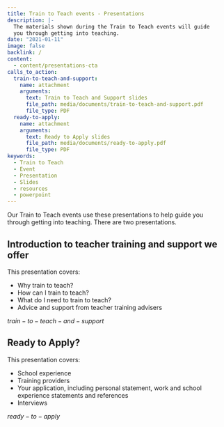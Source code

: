 ```yaml
---
title: Train to Teach events - Presentations
description: |-
  The materials shown during the Train to Teach events will guide
  you through getting into teaching.
date: "2021-01-11"
image: false
backlink: /
content:
  - content/presentations-cta
calls_to_action:
  train-to-teach-and-support:
    name: attachment
    arguments:
      text: Train to Teach and Support slides
      file_path: media/documents/train-to-teach-and-support.pdf
      file_type: PDF
  ready-to-apply:
    name: attachment
    arguments:
      text: Ready to Apply slides
      file_path: media/documents/ready-to-apply.pdf
      file_type: PDF
keywords:
  - Train to Teach
  - Event
  - Presentation
  - Slides
  - resources
  - powerpoint
---
```


Our Train to Teach events use these presentations to help guide you through 
getting into teaching. There are two presentations.

## Introduction to teacher training and support we offer

This presentation covers:

- Why train to teach?
- How can I train to teach?
- What do I need to train to teach?
- Advice and support from teacher training advisers

$train-to-teach-and-support$

## Ready to Apply?

This presentation covers:

- School experience
- Training providers
- Your application, including personal statement, work and school experience statements and references
- Interviews

$ready-to-apply$

